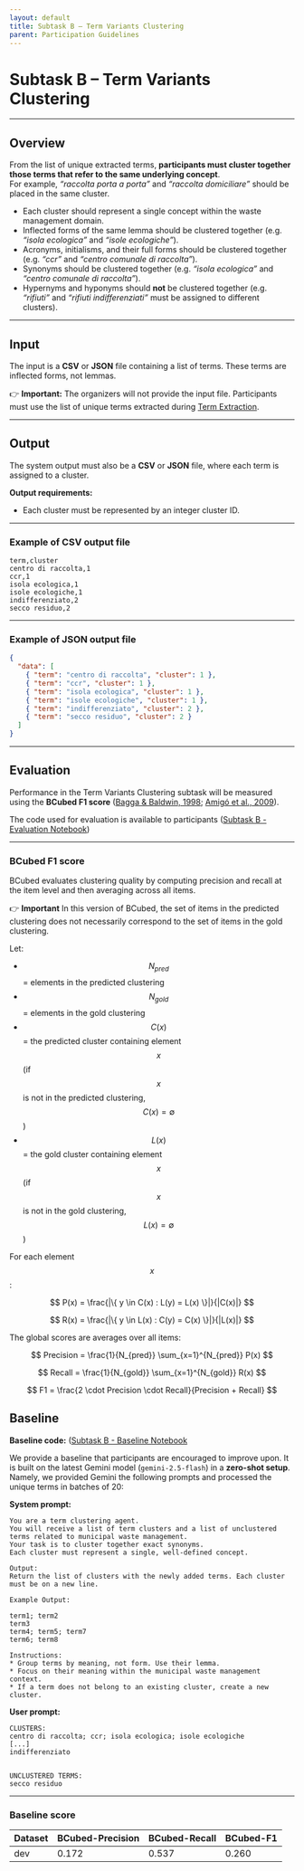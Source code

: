 ```yaml
---
layout: default
title: Subtask B – Term Variants Clustering
parent: Participation Guidelines
---
```


# Subtask B – Term Variants Clustering

---
## Overview

From the list of unique extracted terms, **participants must cluster together those terms that refer to the same underlying concept**.  
For example, *“raccolta porta a porta”* and *“raccolta domiciliare”* should be placed in the same cluster.

- Each cluster should represent a single concept within the waste management domain.
- Inflected forms of the same lemma should be clustered together (e.g. *“isola ecologica”* and *“isole ecologiche”*).
- Acronyms, initialisms, and their full forms should be clustered together (e.g. *“ccr”* and *“centro comunale di raccolta”*).
- Synonyms should be clustered together (e.g. *“isola ecologica”* and *“centro comunale di raccolta”*).
- Hypernyms and hyponyms should **not** be clustered together (e.g. *“rifiuti”* and *“rifiuti indifferenziati”* must be assigned to different clusters).

---
## Input

The input is a **CSV** or **JSON** file containing a list of terms.
These terms are inflected forms, not lemmas.  

👉 **Important:** The organizers will not provide the input file. Participants must use the list of unique terms extracted during [Term Extraction](subtask_a.md).

---
## Output

The system output must also be a **CSV** or **JSON** file, where each term is assigned to a cluster.

**Output requirements:**  
- Each cluster must be represented by an integer cluster ID.

---
### Example of CSV output file

```
term,cluster
centro di raccolta,1
ccr,1
isola ecologica,1
isole ecologiche,1
indifferenziato,2
secco residuo,2
```

---
### Example of JSON output file

```json
{
  "data": [
    { "term": "centro di raccolta", "cluster": 1 },
    { "term": "ccr", "cluster": 1 },
    { "term": "isola ecologica", "cluster": 1 },
    { "term": "isole ecologiche", "cluster": 1 },
    { "term": "indifferenziato", "cluster": 2 },
    { "term": "secco residuo", "cluster": 2 }
  ]
}
```

---
## Evaluation
Performance in the Term Variants Clustering subtask will be measured using the **BCubed F1 score** ([Bagga & Baldwin, 1998](references.md); [Amigó et al., 2009](references.md)).  

The code used for evaluation is available to participants ([Subtask B - Evaluation Notebook](https://colab.research.google.com/github/nicolaCirillo/ate-it/blob/main/evaluation/subtask_b_evaluation.ipynb))

---
### BCubed F1 score

BCubed evaluates clustering quality by computing precision and recall at the item level and then averaging across all items.

👉 **Important** In this version of BCubed, the set of items in the predicted clustering does not necessarily correspond to the set of items in the gold clustering.

Let:

* $$N_{pred}$$ = elements in the predicted clustering  
* $$N_{gold}$$ = elements in the gold clustering  
* $$C(x)$$ = the predicted cluster containing element $$x$$ (if $$x$$ is not in the predicted clustering, $$C(x)=\emptyset$$)
* $$L(x)$$ = the gold cluster containing element $$x$$ (if $$x$$ is not in the gold clustering, $$L(x)=\emptyset$$)

For each element $$x$$:

$$
P(x) = \frac{|\{ y \in C(x) : L(y) = L(x) \}|}{|C(x)|}
$$

$$
R(x) = \frac{|\{ y \in L(x) : C(y) = C(x) \}|}{|L(x)|}
$$

The global scores are averages over all items:

$$
Precision = \frac{1}{N_{pred}} \sum_{x=1}^{N_{pred}} P(x)
$$

$$
Recall = \frac{1}{N_{gold}} \sum_{x=1}^{N_{gold}} R(x)
$$

$$
F1 = \frac{2 \cdot Precision \cdot Recall}{Precision + Recall}
$$


## Baseline

**Baseline code:** ([Subtask B - Baseline Notebook](https://colab.research.google.com/github/nicolaCirillo/ate-it/blob/main/baseline/subtask_b_baseline.ipynb)

We provide a baseline that participants are encouraged to improve upon. It is built on the latest Gemini model (`gemini-2.5-flash`) in a **zero-shot setup**.
Namely, we provided Gemini the following prompts and processed the unique terms in batches of 20:

**System prompt:**
```
You are a term clustering agent.
You will receive a list of term clusters and a list of unclustered terms related to municipal waste management.
Your task is to cluster together exact synonyms.
Each cluster must represent a single, well-defined concept.

Output:
Return the list of clusters with the newly added terms. Each cluster must be on a new line.

Example Output:

term1; term2
term3
term4; term5; term7
term6; term8

Instructions:
* Group terms by meaning, not form. Use their lemma.
* Focus on their meaning within the municipal waste management context.
* If a term does not belong to an existing cluster, create a new cluster.
```

**User prompt:**
```
CLUSTERS:
centro di raccolta; ccr; isola ecologica; isole ecologiche
[...]
indifferenziato


UNCLUSTERED TERMS:
secco residuo
```

---
### Baseline score

| Dataset | BCubed-Precision | BCubed-Recall | BCubed-F1 | 
| ------- | ---------------- | ------------- | --------- |
| dev     | 0.172            | 0.537         | 0.260     |
